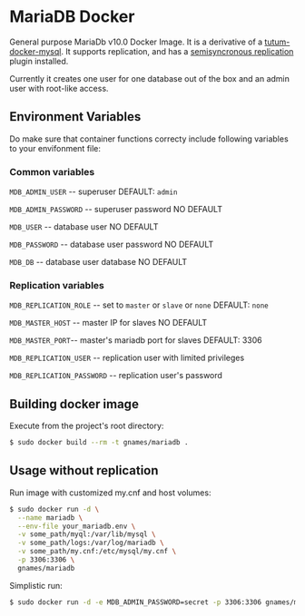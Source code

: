 MariaDB Docker
==============

General purpose MariaDb v10.0 Docker Image. It is a derivative of a
[tutum-docker-mysql][1].  It supports replication, and has a [semisyncronous
replication][2] plugin installed.

Currently it creates one user for one database out of the box and an admin user
with root-like access.

Environment Variables
---------------------

Do make sure that container functions correcty include following variables to
your envifonment file:

### Common variables

`MDB_ADMIN_USER` -- superuser DEFAULT: `admin`

`MDB_ADMIN_PASSWORD` -- superuser password NO DEFAULT

`MDB_USER` -- database user NO DEFAULT

`MDB_PASSWORD` -- database user password NO DEFAULT

`MDB_DB` -- database user database NO DEFAULT

### Replication variables

`MDB_REPLICATION_ROLE` -- set to `master` or `slave` or `none` DEFAULT: `none`

`MDB_MASTER_HOST` -- master IP for slaves NO DEFAULT

`MDB_MASTER_PORT`-- master's mariadb port for slaves DEFAULT: 3306

`MDB_REPLICATION_USER` -- replication user with limited privileges

`MDB_REPLICATION_PASSWORD` -- replication user's password

Building docker image
---------------------

Execute from the project's root directory:

```bash
$ sudo docker build --rm -t gnames/mariadb .
```

Usage without replication
-------------------------

Run image with customized my.cnf and host volumes:

```bash
$ sudo docker run -d \
  --name mariadb \
  --env-file your_mariadb.env \
  -v some_path/myql:/var/lib/mysql \
  -v some_path/logs:/var/log/mariadb \
  -v some_path/my.cnf:/etc/mysql/my.cnf \
  -p 3306:3306 \
  gnames/mariadb
```
Simplistic run:

```bash
$ sudo docker run -d -e MDB_ADMIN_PASSWORD=secret -p 3306:3306 gnames/mariadb
```

[1]: https://github.com/tutumcloud/tutum-docker-mysql
[2]: https://dev.mysql.com/doc/refman/5.6/en/replication-semisync.html
